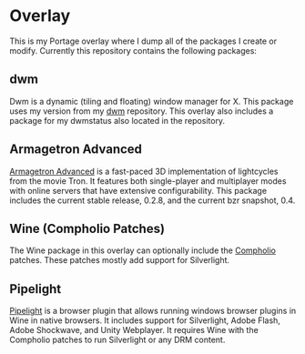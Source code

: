 Overlay
=======
This is my Portage overlay where I dump all of the packages I create or modify. Currently this repository contains the following packages:

dwm
---
Dwm is a dynamic (tiling and floating) window manager for X. This package uses my version from my [dwm](https://github.com/fkmclane/dwm) repository. This overlay also includes a package for my dwmstatus also located in the repository.

Armagetron Advanced
-------------------
[Armagetron Advanced](http://armagetronad.org) is a fast-paced 3D implementation of lightcycles from the movie Tron. It features both single-player and multiplayer modes with online servers that have extensive configurability. This package includes the current stable release, 0.2.8, and the current bzr snapshot, 0.4.

Wine (Compholio Patches)
------------------------
The Wine package in this overlay can optionally include the [Compholio](http://www.compholio.com/wine-compholio/) patches. These patches mostly add support for Silverlight.

Pipelight
---------
[Pipelight](https://launchpad.net/pipelight) is a browser plugin that allows running windows browser plugins in Wine in native browsers. It includes support for Silverlight, Adobe Flash, Adobe Shockwave, and Unity Webplayer. It requires Wine with the Compholio patches to run Silverlight or any DRM content.
